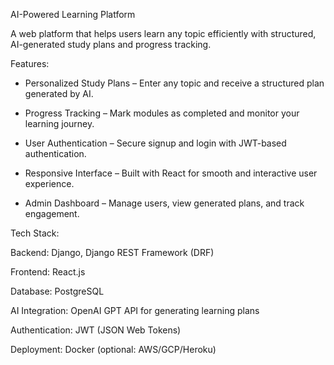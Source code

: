 AI-Powered Learning Platform

A web platform that helps users learn any topic efficiently with structured, AI-generated study plans and progress tracking.


Features:
- Personalized Study Plans – Enter any topic and receive a structured plan generated by AI.

- Progress Tracking – Mark modules as completed and monitor your learning journey.

- User Authentication – Secure signup and login with JWT-based authentication.

- Responsive Interface – Built with React for smooth and interactive user experience.

- Admin Dashboard – Manage users, view generated plans, and track engagement.


Tech Stack:

Backend: Django, Django REST Framework (DRF)

Frontend: React.js

Database: PostgreSQL

AI Integration: OpenAI GPT API for generating learning plans

Authentication: JWT (JSON Web Tokens)

Deployment: Docker (optional: AWS/GCP/Heroku)
